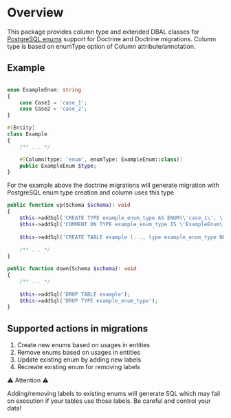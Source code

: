Overview
========

This package provides column type and extended DBAL classes for [PostgreSQL enums](https://www.postgresql.org/docs/current/datatype-enum.html) support for Doctrine and Doctrine migrations. 
Column type is based on enumType option of Column attribute/annotation.

Example
--------

```php 

enum ExampleEnum: string 
{
    case Case1 = 'case_1';
    case Case2 = 'case_2';
}

#[Entity]
class Example
{
    /** ... */

    #[Column(type: 'enum', enumType: ExampleEnum::class)]
    public ExampleEnum $type;
}
```

For the example above the doctrine migrations will generate migration with PostgreSQL enum type creation and column uses this type
```php
public function up(Schema $schema): void
{
    $this->addSql('CREATE TYPE example_enum_type AS ENUM(\'case_1\', \'case_2\')');
    $this->addSql('COMMENT ON TYPE example_enum_type IS \'ExampleEnum\'');
    
    $this->addSql('CREATE TABLE example (..., type example_enum_type NOT NULL, ...)');
    
    /** ... */
}

public function down(Schema $schema): void
{
    /** ... */
    
    $this->addSql('DROP TABLE example');
    $this->addSql('DROP TYPE example_enum_type');
}
```


Supported actions in migrations
-----------------

1. Create new enums based on usages in entities
2. Remove enums based on usages in entities
3. Update existing enum by adding new labels
4. Recreate existing enum for removing labels

:warning: Attention :warning:

Adding/removing labels to existing enums will generate SQL which may fail on execution if your tables use those labels.
Be careful and control your data!